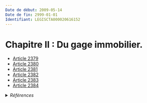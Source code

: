 ```yaml
---
Date de début: 2009-05-14
Date de fin: 2999-01-01
Identifiant: LEGISCTA000020616152
---
```


<h1>Chapitre II : Du gage immobilier.</h1>

- [Article 2379](article_2379.md)
- [Article 2380](article_2380.md)
- [Article 2381](article_2381.md)
- [Article 2382](article_2382.md)
- [Article 2383](article_2383.md)
- [Article 2384](article_2384.md)

<details>
  <summary><em>Références</em></summary>

  <h2>Articles faisant référence à la section</h2>
  
  <ul>
    <li>
      <a href="https://legal.tricoteuses.fr//redirection/LEGIARTI000020606392?vers=git&vers=legifrance">LOI n° 2009-526 du 12 mai 2009 de simplification et de clarification du droit et d'allègement des procédures - article 10 ENTIEREMENT_MODIF</a> MODIFIE source
    </li>
  </ul>
</details>
